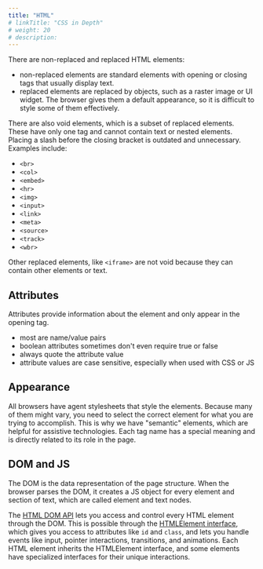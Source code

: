```yaml
---
title: "HTML"
# linkTitle: "CSS in Depth"
# weight: 20
# description:
---
```


There are non-replaced and replaced HTML elements:

- non-replaced elements are standard elements with opening or closing tags that usually display text.
- replaced elements are replaced by objects, such as a raster image or UI widget. The browser gives them a default appearance, so it is difficult to style some of them effectively.

There are also void elements, which is a subset of replaced elements. These have only one tag and cannot contain text or nested elements. Placing a slash before the closing bracket is outdated and unnecessary. Examples include:

- `<br>`
- `<col>`
- `<embed>`
- `<hr>`
- `<img>`
- `<input>`
- `<link>`
- `<meta>`
- `<source>`
- `<track>`
- `<wbr>`

Other replaced elements, like `<iframe>` are not void because they can contain other elements or text.

## Attributes

Attributes provide information about the element and only appear in the opening tag.

- most are name/value pairs
- boolean attributes sometimes don't even require true or false
- always quote the attribute value
- attribute values are case sensitive, especially when used with CSS or JS

## Appearance

All browsers have agent stylesheets that style the elements. Because many of them might vary, you need to select the correct element for what you are trying to accomplish. This is why we have "semantic" elements, which are helpful for assistive technologies. Each tag name has a special meaning and is directly related to its role in the page.

## DOM and JS

The DOM is the data representation of the page structure. When the browser parses the DOM, it creates a JS object for every element and section of text, which are called element and text nodes.

The [HTML DOM API](https://developer.mozilla.org/en-US/docs/Web/API/HTML_DOM_API) lets you access and control every HTML element through the DOM. This is possible through the [HTMLElement interface](https://developer.mozilla.org/en-US/docs/Web/API/HTMLElement), which gives you access to attributes like `id` and `class`, and lets you handle events like input, pointer interactions, transitions, and animations. Each HTML element inherits the HTMLElement interface, and some elements have specialized interfaces for their unique interactions.
